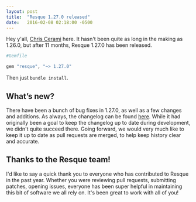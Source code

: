 ```yaml
---
layout: post
title:  "Resque 1.27.0 released"
date:   2016-02-08 02:18:00 -0500
---
```


Hey y'all, [Chris Cerami](https://github.com/chrisccerami) here. It hasn't been quite as long in the making as 1.26.0, but after 11 months, Resque 1.27.0 has been released.

```ruby
#Gemfile

gem "resque", "~> 1.27.0"
```

Then just `bundle install`.

## What’s new?

There have been a bunch of bug fixes in 1.27.0, as well as a few changes and additions. As always, the changelog can be found [here](https://github.com/resque/resque/blob/master/HISTORY.md#1270-2017-02-08). While it had originally been a goal to keep the changelog up to date during development, we didn't quite succeed there. Going forward, we would very much like to keep it up to date as pull requests are merged, to help keep history clear and accurate.

## Thanks to the Resque team!

I'd like to say a quick thank you to everyone who has contributed to Resque in the past year. Whether you were reviewing pull requests, submitting patches, opening issues, everyone has been super helpful in maintaining this bit of software we all rely on. It's been great to work with all of you!
